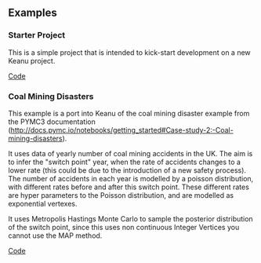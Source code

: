## Examples

### Starter Project

This is a simple project that is intended to kick-start development on a new
Keanu project.

[Code](../keanu-examples/starter)

### Coal Mining Disasters

This example is a port into Keanu of the coal mining disaster example from the PYMC3 documentation (http://docs.pymc.io/notebooks/getting_started#Case-study-2:-Coal-mining-disasters).

It uses data of yearly number of coal mining accidents in the UK. The aim is to infer the "switch point" year, when the rate of accidents changes to a lower rate (this could be due to the introduction of a new safety process). The number of accidents in each year is modelled by a poisson distribution, with different rates before and after this switch point. These different rates are hyper parameters to the Poisson distribution, and are modelled as exponential vertexes.

It uses Metropolis Hastings Monte Carlo to sample the posterior distribution of the switch point, since this uses non continuous Integer Vertices you cannot use the MAP method.

[Code](../keanu-examples/coalMiningDisasters)